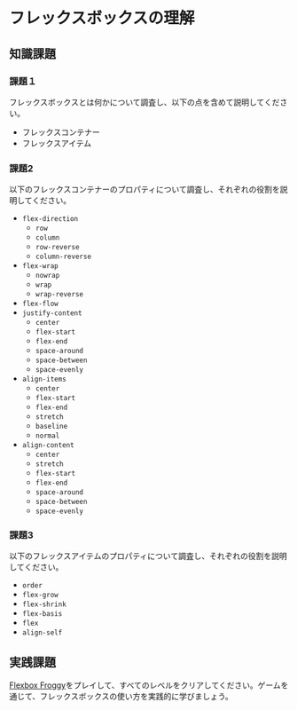 # フレックスボックスの理解

## 知識課題

### 課題１

フレックスボックスとは何かについて調査し、以下の点を含めて説明してください。

- フレックスコンテナー
- フレックスアイテム

### 課題2

以下のフレックスコンテナーのプロパティについて調査し、それぞれの役割を説明してください。

- `flex-direction`
  - `row`
  - `column`
  - `row-reverse`
  - `column-reverse`
- `flex-wrap`
  - `nowrap`
  - `wrap`
  - `wrap-reverse`
- `flex-flow`
- `justify-content`
  - `center`
  - `flex-start`
  - `flex-end`
  - `space-around`
  - `space-between`
  - `space-evenly`
- `align-items`
  - `center`
  - `flex-start`
  - `flex-end`
  - `stretch`
  - `baseline`
  - `normal`
- `align-content`
  - `center`
  - `stretch`
  - `flex-start`
  - `flex-end`
  - `space-around`
  - `space-between`
  - `space-evenly`

### 課題3

以下のフレックスアイテムのプロパティについて調査し、それぞれの役割を説明してください。

- `order`
- `flex-grow`
- `flex-shrink`
- `flex-basis`
- `flex`
- `align-self`

## 実践課題

[Flexbox Froggy](https://flexboxfroggy.com/)をプレイして、すべてのレベルをクリアしてください。ゲームを通じて、フレックスボックスの使い方を実践的に学びましょう。
